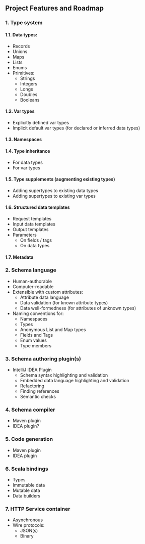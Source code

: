 ## Project Features and Roadmap

### 1. Type system

#### 1.1. Data types:
  * Records
  * Unions
  * Maps
  * Lists
  * Enums
  * Primitives:
    * Strings
    * Integers
    * Longs
    * Doubles
    * Booleans

#### 1.2. Var types
  * Explicitly defined var types
  * Implicit default var types (for declared or inferred data types)

#### 1.3. Namespaces

#### 1.4. Type inheritance
  * For data types
  * For var types

#### 1.5. Type supplements (augmenting existing types)
  * Adding supertypes to existing data types
  * Adding supertypes to existing var types

#### 1.6. Structured data templates
  * Request templates
  * Input data templates
  * Output templates
  * Parameters
    * On fields / tags
    * On data types

#### 1.7. Metadata

### 2. Schema language
  * Human-authorable
  * Computer-readable
  * Extensible with custom attributes:
    + Attribute data language
    + Data validation (for known attribute types)
    + Data well-formedness (for attributes of unknown types)
  * Naming conventions for:
    * Namespaces
    * Types
    * Anonymous List and Map types
    * Fields and Tags
    * Enum values
    * Type members

### 3. Schema authoring plugin(s)
  * IntelliJ IDEA Plugin
    * Schema syntax highlighting and validation
    * Embedded data language highlighting and validation
    * Refactoring
    * Finding references
    * Semantic checks

### 4. Schema compiler
  * Maven plugin
  * IDEA plugin?

### 5. Code generation
  * Maven plugin
  * IDEA plugin

### 6. Scala bindings
  * Types
  * Immutable data
  * Mutable data
  * Data builders

### 7. HTTP Service container
  * Asynchronous
  * Wire protocols:
    * JSON(s)
    * Binary
